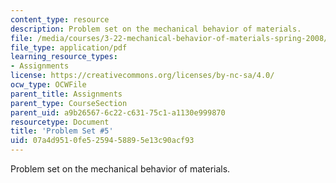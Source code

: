 ```yaml
---
content_type: resource
description: Problem set on the mechanical behavior of materials.
file: /media/courses/3-22-mechanical-behavior-of-materials-spring-2008/07a4d9510fe5259458895e13c90acf93_ps5.pdf
file_type: application/pdf
learning_resource_types:
- Assignments
license: https://creativecommons.org/licenses/by-nc-sa/4.0/
ocw_type: OCWFile
parent_title: Assignments
parent_type: CourseSection
parent_uid: a9b26567-6c22-c631-75c1-a1130e999870
resourcetype: Document
title: 'Problem Set #5'
uid: 07a4d951-0fe5-2594-5889-5e13c90acf93
---
```

Problem set on the mechanical behavior of materials.